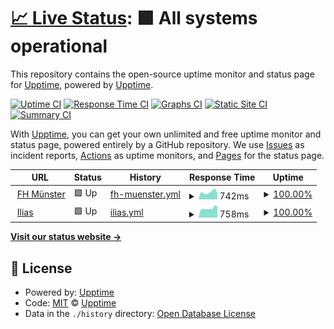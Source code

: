 # [📈 Live Status](https://upptime.github.io/upptime): <!--live status--> **🟩 All systems operational**

This repository contains the open-source uptime monitor and status page for [Upptime](https://upptime.js.org), powered by [Upptime](https://github.com/upptime/upptime).

[![Uptime CI](https://github.com/koj-co/upptime/workflows/Uptime%20CI/badge.svg)](https://github.com/koj-co/upptime/actions?query=workflow%3A%22Uptime+CI%22)
[![Response Time CI](https://github.com/koj-co/upptime/workflows/Response%20Time%20CI/badge.svg)](https://github.com/koj-co/upptime/actions?query=workflow%3A%22Response+Time+CI%22)
[![Graphs CI](https://github.com/koj-co/upptime/workflows/Graphs%20CI/badge.svg)](https://github.com/koj-co/upptime/actions?query=workflow%3A%22Graphs+CI%22)
[![Static Site CI](https://github.com/koj-co/upptime/workflows/Static%20Site%20CI/badge.svg)](https://github.com/koj-co/upptime/actions?query=workflow%3A%22Static+Site+CI%22)
[![Summary CI](https://github.com/koj-co/upptime/workflows/Summary%20CI/badge.svg)](https://github.com/koj-co/upptime/actions?query=workflow%3A%22Summary+CI%22)

With [Upptime](https://upptime.js.org), you can get your own unlimited and free uptime monitor and status page, powered entirely by a GitHub repository. We use [Issues](https://github.com/upptime/upptime/issues) as incident reports, [Actions](https://github.com/senk/upptime/actions) as uptime monitors, and [Pages](https://upptime.github.io/upptime) for the status page.

<!--start: status pages-->
<!-- This summary is generated by Upptime (https://github.com/upptime/upptime) -->
<!-- Do not edit this manually, your changes will be overwritten -->
<!-- prettier-ignore -->
| URL | Status | History | Response Time | Uptime |
| --- | ------ | ------- | ------------- | ------ |
| <img alt="" src="https://icons.duckduckgo.com/ip3/www.fh-muenster.de.ico" height="13"> [FH Münster](https://www.fh-muenster.de) | 🟩 Up | [fh-muenster.yml](https://github.com/senk/upptime/commits/HEAD/history/fh-muenster.yml) | <details><summary><img alt="Response time graph" src="./graphs/fh-muenster/response-time-week.png" height="20"> 742ms</summary><br><a href="https://senk.github.io/upptime/history/fh-muenster"><img alt="Response time 1210" src="https://img.shields.io/endpoint?url=https%3A%2F%2Fraw.githubusercontent.com%2Fsenk%2Fupptime%2FHEAD%2Fapi%2Ffh-muenster%2Fresponse-time.json"></a><br><a href="https://senk.github.io/upptime/history/fh-muenster"><img alt="24-hour response time 1170" src="https://img.shields.io/endpoint?url=https%3A%2F%2Fraw.githubusercontent.com%2Fsenk%2Fupptime%2FHEAD%2Fapi%2Ffh-muenster%2Fresponse-time-day.json"></a><br><a href="https://senk.github.io/upptime/history/fh-muenster"><img alt="7-day response time 742" src="https://img.shields.io/endpoint?url=https%3A%2F%2Fraw.githubusercontent.com%2Fsenk%2Fupptime%2FHEAD%2Fapi%2Ffh-muenster%2Fresponse-time-week.json"></a><br><a href="https://senk.github.io/upptime/history/fh-muenster"><img alt="30-day response time 809" src="https://img.shields.io/endpoint?url=https%3A%2F%2Fraw.githubusercontent.com%2Fsenk%2Fupptime%2FHEAD%2Fapi%2Ffh-muenster%2Fresponse-time-month.json"></a><br><a href="https://senk.github.io/upptime/history/fh-muenster"><img alt="1-year response time 1207" src="https://img.shields.io/endpoint?url=https%3A%2F%2Fraw.githubusercontent.com%2Fsenk%2Fupptime%2FHEAD%2Fapi%2Ffh-muenster%2Fresponse-time-year.json"></a></details> | <details><summary><a href="https://senk.github.io/upptime/history/fh-muenster">100.00%</a></summary><a href="https://senk.github.io/upptime/history/fh-muenster"><img alt="All-time uptime 98.81%" src="https://img.shields.io/endpoint?url=https%3A%2F%2Fraw.githubusercontent.com%2Fsenk%2Fupptime%2FHEAD%2Fapi%2Ffh-muenster%2Fuptime.json"></a><br><a href="https://senk.github.io/upptime/history/fh-muenster"><img alt="24-hour uptime 100.00%" src="https://img.shields.io/endpoint?url=https%3A%2F%2Fraw.githubusercontent.com%2Fsenk%2Fupptime%2FHEAD%2Fapi%2Ffh-muenster%2Fuptime-day.json"></a><br><a href="https://senk.github.io/upptime/history/fh-muenster"><img alt="7-day uptime 100.00%" src="https://img.shields.io/endpoint?url=https%3A%2F%2Fraw.githubusercontent.com%2Fsenk%2Fupptime%2FHEAD%2Fapi%2Ffh-muenster%2Fuptime-week.json"></a><br><a href="https://senk.github.io/upptime/history/fh-muenster"><img alt="30-day uptime 99.96%" src="https://img.shields.io/endpoint?url=https%3A%2F%2Fraw.githubusercontent.com%2Fsenk%2Fupptime%2FHEAD%2Fapi%2Ffh-muenster%2Fuptime-month.json"></a><br><a href="https://senk.github.io/upptime/history/fh-muenster"><img alt="1-year uptime 99.93%" src="https://img.shields.io/endpoint?url=https%3A%2F%2Fraw.githubusercontent.com%2Fsenk%2Fupptime%2FHEAD%2Fapi%2Ffh-muenster%2Fuptime-year.json"></a></details>
| <img alt="" src="https://icons.duckduckgo.com/ip3/ilias.fh-muenster.de.ico" height="13"> [Ilias](https://ilias.fh-muenster.de) | 🟩 Up | [ilias.yml](https://github.com/senk/upptime/commits/HEAD/history/ilias.yml) | <details><summary><img alt="Response time graph" src="./graphs/ilias/response-time-week.png" height="20"> 758ms</summary><br><a href="https://senk.github.io/upptime/history/ilias"><img alt="Response time 729" src="https://img.shields.io/endpoint?url=https%3A%2F%2Fraw.githubusercontent.com%2Fsenk%2Fupptime%2FHEAD%2Fapi%2Filias%2Fresponse-time.json"></a><br><a href="https://senk.github.io/upptime/history/ilias"><img alt="24-hour response time 1285" src="https://img.shields.io/endpoint?url=https%3A%2F%2Fraw.githubusercontent.com%2Fsenk%2Fupptime%2FHEAD%2Fapi%2Filias%2Fresponse-time-day.json"></a><br><a href="https://senk.github.io/upptime/history/ilias"><img alt="7-day response time 758" src="https://img.shields.io/endpoint?url=https%3A%2F%2Fraw.githubusercontent.com%2Fsenk%2Fupptime%2FHEAD%2Fapi%2Filias%2Fresponse-time-week.json"></a><br><a href="https://senk.github.io/upptime/history/ilias"><img alt="30-day response time 742" src="https://img.shields.io/endpoint?url=https%3A%2F%2Fraw.githubusercontent.com%2Fsenk%2Fupptime%2FHEAD%2Fapi%2Filias%2Fresponse-time-month.json"></a><br><a href="https://senk.github.io/upptime/history/ilias"><img alt="1-year response time 747" src="https://img.shields.io/endpoint?url=https%3A%2F%2Fraw.githubusercontent.com%2Fsenk%2Fupptime%2FHEAD%2Fapi%2Filias%2Fresponse-time-year.json"></a></details> | <details><summary><a href="https://senk.github.io/upptime/history/ilias">100.00%</a></summary><a href="https://senk.github.io/upptime/history/ilias"><img alt="All-time uptime 98.74%" src="https://img.shields.io/endpoint?url=https%3A%2F%2Fraw.githubusercontent.com%2Fsenk%2Fupptime%2FHEAD%2Fapi%2Filias%2Fuptime.json"></a><br><a href="https://senk.github.io/upptime/history/ilias"><img alt="24-hour uptime 100.00%" src="https://img.shields.io/endpoint?url=https%3A%2F%2Fraw.githubusercontent.com%2Fsenk%2Fupptime%2FHEAD%2Fapi%2Filias%2Fuptime-day.json"></a><br><a href="https://senk.github.io/upptime/history/ilias"><img alt="7-day uptime 100.00%" src="https://img.shields.io/endpoint?url=https%3A%2F%2Fraw.githubusercontent.com%2Fsenk%2Fupptime%2FHEAD%2Fapi%2Filias%2Fuptime-week.json"></a><br><a href="https://senk.github.io/upptime/history/ilias"><img alt="30-day uptime 99.24%" src="https://img.shields.io/endpoint?url=https%3A%2F%2Fraw.githubusercontent.com%2Fsenk%2Fupptime%2FHEAD%2Fapi%2Filias%2Fuptime-month.json"></a><br><a href="https://senk.github.io/upptime/history/ilias"><img alt="1-year uptime 99.92%" src="https://img.shields.io/endpoint?url=https%3A%2F%2Fraw.githubusercontent.com%2Fsenk%2Fupptime%2FHEAD%2Fapi%2Filias%2Fuptime-year.json"></a></details>

<!--end: status pages-->

[**Visit our status website →**](https://upptime.github.io/upptime)

## 📄 License

- Powered by: [Upptime](https://github.com/upptime/upptime)
- Code: [MIT](./LICENSE) © [Upptime](https://upptime.js.org)
- Data in the `./history` directory: [Open Database License](https://opendatacommons.org/licenses/odbl/1-0/)
